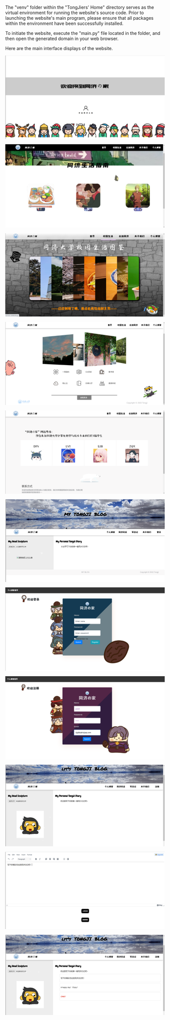 The "venv" folder within the "TongJiers' Home" directory serves as the virtual environment for running the website's source code. Prior to launching the website's main program, please ensure that all packages within the environment have been successfully installed.

To initiate the website, execute the "main.py" file located in the folder, and then open the generated domain in your web browser.



Here are the main interface displays of the website.

![01.png](pic/01.png)

![02.png](pic/02.png)

![03.png](pic/03.png)

![04.png](pic/04.png)

![05.png](pic/05.png)

![06.png](pic/06.png)

![07.png](pic/07.png)

![08.png](pic/08.png)

![09.png](pic/09.png)

![10.png](pic/10.png)

![11.png](pic/11.png)
